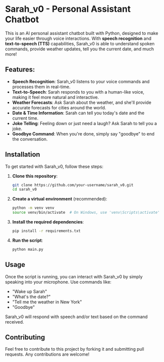 # Sarah_v0 -  Personal Assistant Chatbot

This is an AI personal assistant chatbot built with Python, designed to make your life easier through voice interactions. With **speech recognition** and **text-to-speech (TTS)** capabilities, Sarah_v0 is able to understand spoken commands, provide weather updates, tell you the current date, and much more!

## Features:
- **Speech Recognition**: Sarah_v0 listens to your voice commands and processes them in real-time.
- **Text-to-Speech**: Sarah responds to you with a human-like voice, making it feel more natural and interactive.
- **Weather Forecasts**: Ask Sarah about the weather, and she'll provide accurate forecasts for cities around the world.
- **Date & Time Information**: Sarah can tell you today's date and the current time.
- **Joke Telling**: Feeling down or just need a laugh? Ask Sarah to tell you a joke.
- **Goodbye Command**: When you're done, simply say "goodbye" to end the conversation.

## Installation

To get started with Sarah_v0, follow these steps:

1. **Clone this repository**:

    ```bash
    git clone https://github.com/your-username/sarah_v0.git
    cd sarah_v0
    ```

2. **Create a virtual environment** (recommended):

    ```bash
    python -m venv venv
    source venv/bin/activate  # On Windows, use 'venv\Scripts\activate'
    ```

3. **Install the required dependencies**:

    ```bash
    pip install -r requirements.txt
    ```

4. **Run the script**:

    ```bash
    python main.py
    ```

## Usage

Once the script is running, you can interact with Sarah_v0 by simply speaking into your microphone. Use commands like:

- "Wake up Sarah"
- "What's the date?"
- "Tell me the weather in New York"
- "Goodbye"

Sarah_v0 will respond with speech and/or text based on the command received.

## Contributing

Feel free to contribute to this project by forking it and submitting pull requests. Any contributions are welcome!




